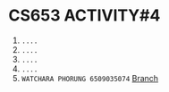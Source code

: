 # CS653 ACTIVITY#4

1. `....`
2. `....`
3. `....`
4. `....`
5. `WATCHARA PHORUNG 6509035074` [Branch](https://github.com/gluayz99/CS653-ACTIVITY-4/tree/watchara.p)